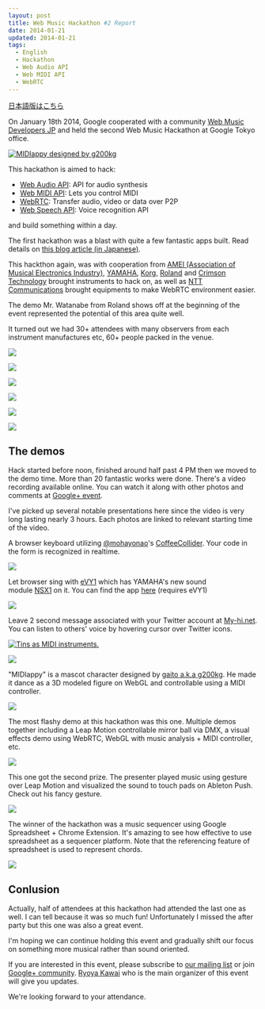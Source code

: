 ```yaml
---           
layout: post
title: Web Music Hackathon #2 Report
date: 2014-01-21
updated: 2014-01-21
tags:
  - English
  - Hackathon
  - Web Audio API
  - Web MIDI API
  - WebRTC
---
```


[日本語版はこちら](http://blog.agektmr.com/2014/01/web-music-2.html)

On January 18th 2014, Google cooperated with a community [Web Music Developers
JP](https://groups.google.com/forum/#!forum/web-music-developers-jp) and held
the second Web Music Hackathon at Google Tokyo office.

[![MIDIappy designed by g200kg](https://2.bp.blogspot.com/-pWg7ZbpuApI/UtnT0-ZQ3wI/AAAAAAAAn_E/yz5p7NI-OrE/s1600/IMG_20140118_095419.jpg)](https://2.bp.blogspot.com/-pWg7ZbpuApI/UtnT0-ZQ3wI/AAAAAAAAn_E/yz5p7NI-OrE/s1600/IMG_20140118_095419.jpg)

This hackathon is aimed to hack:

* [Web Audio API](http://www.w3.org/TR/webaudio/): API for audio synthesis
* [Web MIDI API](http://www.w3.org/TR/webmidi/): Lets you control MIDI
* [WebRTC](http://www.w3.org/TR/webrtc/): Transfer audio, video or data over P2P
* [Web Speech API](https://dvcs.w3.org/hg/speech-api/raw-file/tip/speechapi.html): Voice recognition API

and build something within a day.

The first hackathon was a blast with quite a few fantastic apps built. Read
details on [this blog article (in
Japanese)](http://blog.agektmr.com/2013/10/web-music.html).

This hackthon again, was with cooperation from [AMEI (Association of Musical
Electronics Industry)](http://www.amei.or.jp/), [YAMAHA](http://jp.yamaha.com/),
[Korg](http://www.korg.co.jp/), [Roland](http://www.roland.co.jp/) and [Crimson
Technology](http://www.crimsontech.jp/) brought instruments to hack on, as well
as [NTT Communications](http://www.ntt.com/) brought equipments to make WebRTC
environment easier.

The demo Mr. Watanabe from Roland shows off at the beginning of the event
represented the potential of this area quite well.

<div class="g-post" data-href="https://plus.google.com/107085977904914121234/posts/9uSFkerFQjR"></div>

It turned out we had 30+ attendees with many observers from each instrument
manufactures etc, 60+ people packed in the venue.

[![](https://3.bp.blogspot.com/-iM3QjdgmBlQ/UtnTaoKfhzI/AAAAAAAAnzM/zYjBKbYaKDs/s1600/IMG_20140118_095100.jpg)](https://3.bp.blogspot.com/-iM3QjdgmBlQ/UtnTaoKfhzI/AAAAAAAAnzM/zYjBKbYaKDs/s1600/IMG_20140118_095100.jpg)

[![](https://4.bp.blogspot.com/-o03kTxNUi4Y/UtnTe2OytlI/AAAAAAAAnzU/rTp5iHL0mMo/s1600/IMG_20140118_095107.jpg)](https://4.bp.blogspot.com/-o03kTxNUi4Y/UtnTe2OytlI/AAAAAAAAnzU/rTp5iHL0mMo/s1600/IMG_20140118_095107.jpg)

[![](https://2.bp.blogspot.com/-Gm7zLZA9LKk/UtnTo37e4TI/AAAAAAAAnz8/oIR7WJuP2o4/s1600/IMG_20140118_095149.jpg)](https://2.bp.blogspot.com/-Gm7zLZA9LKk/UtnTo37e4TI/AAAAAAAAnz8/oIR7WJuP2o4/s1600/IMG_20140118_095149.jpg)

[![](https://3.bp.blogspot.com/-2Dq5uJXMLjk/UtnTmpD0qGI/AAAAAAAAnz0/aMZXhcziQg4/s1600/IMG_20140118_095142.jpg)](https://3.bp.blogspot.com/-2Dq5uJXMLjk/UtnTmpD0qGI/AAAAAAAAnz0/aMZXhcziQg4/s1600/IMG_20140118_095142.jpg)

[![](https://2.bp.blogspot.com/-5VB2kMqo5Lc/UtnTuBoS09I/AAAAAAAAn0M/8vrjzbRqTmY/s1600/IMG_20140118_095247.jpg)](https://2.bp.blogspot.com/-5VB2kMqo5Lc/UtnTuBoS09I/AAAAAAAAn0M/8vrjzbRqTmY/s1600/IMG_20140118_095247.jpg)

[![](https://1.bp.blogspot.com/-oM7xdAx8tV4/UtnT2fEl3UI/AAAAAAAAn0s/VaT-qiJUhZ8/s1600/IMG_20140118_095424.jpg)](https://1.bp.blogspot.com/-oM7xdAx8tV4/UtnT2fEl3UI/AAAAAAAAn0s/VaT-qiJUhZ8/s1600/IMG_20140118_095424.jpg)

## The demos

Hack started before noon, finished around half past 4 PM then we moved to the
demo time. More than 20 fantastic works were done. There's a video recording
available online. You can watch it along with other photos and comments at
[Google+ event](https://plus.google.com/events/c39ncqloticnheus2ksk34ef0bc).

I've picked up several notable presentations here since the video is very long
lasting nearly 3 hours. Each photos are linked to relevant starting time of the
video.

A browser keyboard
utilizing [@mohayonao](https://twitter.com/mohayonao)'s [CoffeeCollider](http://mohayonao.github.io/CoffeeCollider/). Your
code in the form is recognized in realtime.

[![](https://4.bp.blogspot.com/-9HsNrcuJIjU/UtuQMKW2XtI/AAAAAAAAn-E/Alyw3GwuzHg/s1600/cckb.png)](https://www.youtube.com/watch?v=dCvuBz1FYWg&t=8m52s)

Let browser sing with [eVY1](http://www.switch-science.com/catalog/1490/) which
has YAMAHA's new sound
module [NSX1](http://jp.yamaha.com/news_release/2013/13102301.html) on it. You
can find the app [here](http://sound.heteml.jp/webmusic2/) (requires eVY1)

[![](https://1.bp.blogspot.com/--YHskqWDRoY/UtuQLxX6caI/AAAAAAAAn-U/ZdYuR5VU1GQ/s1600/evy1.png)](https://www.youtube.com/watch?v=dCvuBz1FYWgt=31m)

Leave 2 second message associated with your Twitter account
at [My-hi.net](http://my-hi.net/). You can listen to others' voice by hovering
cursor over Twitter icons.

[![Tins as MIDI instruments.](https://1.bp.blogspot.com/-2A3FoRD1tE0/UtuYkG7rn6I/AAAAAAAAn_Y/y0cbZ8XqcaI/s1600/my-hi.png)](https://www.youtube.com/watch?v=dCvuBz1FYWg&t=1h3m27s)

[![](https://2.bp.blogspot.com/-0V-yR1WIItM/UtuQMdA5flI/AAAAAAAAn-Y/dxrSrVESakg/s1600/kan.png)](https://www.youtube.com/watch?v=dCvuBz1FYWg&t=2h15m)

"MIDIappy" is a mascot character designed by [gaito a.k.a
g200kg](https://twitter.com/g200kg). He made it dance as a 3D modeled figure on
WebGL and controllable using a MIDI controller.

[![](https://3.bp.blogspot.com/-JuSpa84yNUM/UtuQNKebvbI/AAAAAAAAn-o/xXN2z6ByRSw/s1600/midiappy.png)](https://www.youtube.com/watch?v=dCvuBz1FYWg&t=2h22m)

The most flashy demo at this hackathon was this one. Multiple demos together
including a Leap Motion controllable mirror ball via DMX, a visual effects demo
using WebRTC, WebGL with music analysis + MIDI controller, etc.

[![](https://3.bp.blogspot.com/-cl0wn3wx9Iw/UtuQOUgQRxI/AAAAAAAAn-4/YCMWmmpbefM/s1600/x.png)](https://www.youtube.com/watch?v=dCvuBz1FYWg&t=22m24s)

This one got the second prize. The presenter played music using gesture over
Leap Motion and visualized the sound to touch pads on Ableton Push. Check out
his fancy gesture.

[![](https://1.bp.blogspot.com/-nxhBYrk8jhU/UtuQNXIgCKI/AAAAAAAAn-s/JSr1hHDNh1c/s1600/mtomasz.png)](https://www.youtube.com/watch?v=dCvuBz1FYWg&t=57m20s)

The winner of the hackathon was a music sequencer using Google Spreadsheet +
Chrome Extension. It's amazing to see how effective to use spreadsheet as a
sequencer platform. Note that the referencing feature of spreadsheet is used to
represent chords.

[![](https://4.bp.blogspot.com/-S8eWkPrgXs8/UtuQNg9xhqI/AAAAAAAAn-w/pSmrxoQrft0/s1600/spreadsheet.png)](https://www.youtube.com/watch?v=dCvuBz1FYWg&t=47m18s)

## Conlusion

Actually, half of attendees at this hackathon had attended the last one as well.
I can tell because it was so much fun! Unfortunately I missed the after party
but this one was also a great event.

I'm hoping we can continue holding this event and gradually shift our focus on
something more musical rather than sound oriented.

If you are interested in this event, please subscribe to [our mailing
list](https://groups.google.com/forum/#!forum/web-music-developers-jp) or join
[Google+ community](https://plus.google.com/communities/111657869969887793180).
[Ryoya Kawai](https://plus.google.com/+RyoyaKAWAI/posts) who is the main
organizer of this event will give you updates.

We're looking forward to your attendance.
